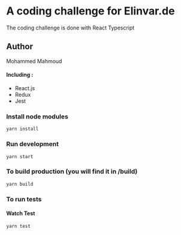 # A coding challenge for Elinvar.de

The coding challenge is done with React Typescript

## Author

Mohammed Mahmoud

#### Including :

- React.js
- Redux
- Jest

### Install node modules

```shell
yarn install
```

### Run development

```shell
yarn start
```

### To build production (you will find it in /build)

```shell
yarn build
```

### To run tests

#### Watch Test

```shell
yarn test
```